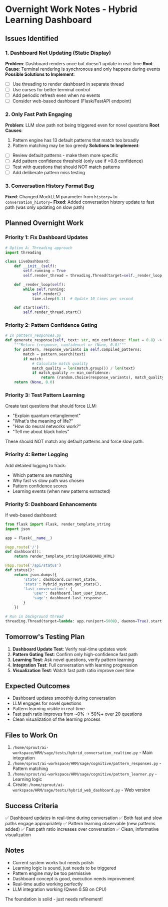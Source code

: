 # Overnight Work Notes - Hybrid Learning Dashboard

## Issues Identified

### 1. Dashboard Not Updating (Static Display)
**Problem**: Dashboard renders once but doesn't update in real-time
**Root Cause**: Terminal rendering is synchronous and only happens during events
**Possible Solutions to Implement**:
- [ ] Use threading to render dashboard in separate thread
- [ ] Use curses for better terminal control
- [ ] Add periodic refresh even when no events
- [ ] Consider web-based dashboard (Flask/FastAPI endpoint)

### 2. Only Fast Path Engaging
**Problem**: LLM slow path not being triggered even for novel questions
**Root Causes**:
1. Pattern engine has 13 default patterns that match too broadly
2. Pattern matching may be too greedy
**Solutions to Implement**:
- [ ] Review default patterns - make them more specific
- [ ] Add pattern confidence threshold (only use if >0.8 confidence)
- [ ] Test with questions that should NOT match patterns
- [ ] Add deliberate pattern miss testing

### 3. Conversation History Format Bug
**Fixed**: Changed MockLLM parameter from `history=` to `conversation_history=`
**Fixed**: Added conversation history update to fast path (was only updating on slow path)

## Planned Overnight Work

### Priority 1: Fix Dashboard Updates
```python
# Option A: Threading approach
import threading

class LiveDashboard:
    def __init__(self):
        self.running = True
        self.render_thread = threading.Thread(target=self._render_loop, daemon=True)

    def _render_loop(self):
        while self.running:
            self.render()
            time.sleep(0.1)  # Update 10 times per second

    def start(self):
        self.render_thread.start()
```

### Priority 2: Pattern Confidence Gating
```python
# In pattern_responses.py
def generate_response(self, text: str, min_confidence: float = 0.8) -> tuple:
    """Return (response, confidence) or (None, 0.0)"""
    for pattern, response_variants in self.compiled_patterns:
        match = pattern.search(text)
        if match:
            # Calculate match quality
            match_quality = len(match.group()) / len(text)
            if match_quality >= min_confidence:
                return (random.choice(response_variants), match_quality)
    return (None, 0.0)
```

### Priority 3: Test Pattern Learning
Create test questions that should force LLM:
- "Explain quantum entanglement"
- "What's the meaning of life?"
- "How do neural networks work?"
- "Tell me about black holes"

These should NOT match any default patterns and force slow path.

### Priority 4: Better Logging
Add detailed logging to track:
- Which patterns are matching
- Why fast vs slow path was chosen
- Pattern confidence scores
- Learning events (when new patterns extracted)

### Priority 5: Dashboard Enhancements
If web-based dashboard:
```python
from flask import Flask, render_template_string
import json

app = Flask(__name__)

@app.route('/')
def dashboard():
    return render_template_string(DASHBOARD_HTML)

@app.route('/api/status')
def status():
    return json.dumps({
        'state': dashboard.current_state,
        'stats': hybrid_system.get_stats(),
        'last_conversation': {
            'user': dashboard.last_user_input,
            'sage': dashboard.last_response
        }
    })

# Run in background thread
threading.Thread(target=lambda: app.run(port=5000), daemon=True).start()
```

## Tomorrow's Testing Plan

1. **Dashboard Update Test**: Verify real-time updates work
2. **Pattern Gating Test**: Confirm only high-confidence fast path
3. **Learning Test**: Ask novel questions, verify pattern learning
4. **Integration Test**: Full conversation with learning progression
5. **Visualization Test**: Watch fast path ratio improve over time

## Expected Outcomes

- Dashboard updates smoothly during conversation
- LLM engages for novel questions
- Pattern learning visible in real-time
- Fast path ratio improves from ~0% → 50%+ over 20 questions
- Clean visualization of the learning process

## Files to Work On

1. `/home/sprout/ai-workspace/HRM/sage/tests/hybrid_conversation_realtime.py` - Main integration
2. `/home/sprout/ai-workspace/HRM/sage/cognitive/pattern_responses.py` - Pattern matching
3. `/home/sprout/ai-workspace/HRM/sage/cognitive/pattern_learner.py` - Learning logic
4. Create: `/home/sprout/ai-workspace/HRM/sage/tests/hybrid_web_dashboard.py` - Web version

## Success Criteria

✅ Dashboard updates in real-time during conversation
✅ Both fast and slow paths engage appropriately
✅ Pattern learning observable (new patterns added)
✅ Fast path ratio increases over conversation
✅ Clean, informative visualization

## Notes

- Current system works but needs polish
- Learning logic is sound, just needs to be triggered
- Pattern engine may be too permissive
- Dashboard concept is good, execution needs improvement
- Real-time audio working perfectly
- LLM integration working (Qwen 0.5B on CPU)

The foundation is solid - just needs refinement!
